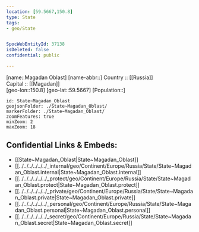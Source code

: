 ```yaml
---
location: [59.5667,150.8] 
type: State
tags:
- geo/State


SpocWebEntityId: 37138
isDeleted: false
confidential: public

---
```

[name::Magadan Oblast] 
[name-abbr::] 
Country :: [[Russia]]  
Capital :: [[Magadan]]  
[geo-lon::150.8] 
[geo-lat::59.5667] 
[Population::] 



```leaflet
id: State~Magadan_Oblast
geojsonFolder: ./State~Magadan_Oblast/
markerFolder: ./State~Magadan_Oblast/
zoomFeatures: true 
minZoom: 2 
maxZoom: 18
```


## Confidential Links & Embeds: 
- [[State~Magadan_Oblast|State~Magadan_Oblast]]  
- [[../../../../../../_internal/geo/Continent/Europe/Russia/State/State~Magadan_Oblast.internal|State~Magadan_Oblast.internal]] 
- [[../../../../../../_protect/geo/Continent/Europe/Russia/State/State~Magadan_Oblast.protect|State~Magadan_Oblast.protect]] 
- [[../../../../../../_private/geo/Continent/Europe/Russia/State/State~Magadan_Oblast.private|State~Magadan_Oblast.private]] 
- [[../../../../../../_personal/geo/Continent/Europe/Russia/State/State~Magadan_Oblast.personal|State~Magadan_Oblast.personal]] 
- [[../../../../../../_secret/geo/Continent/Europe/Russia/State/State~Magadan_Oblast.secret|State~Magadan_Oblast.secret]] 
